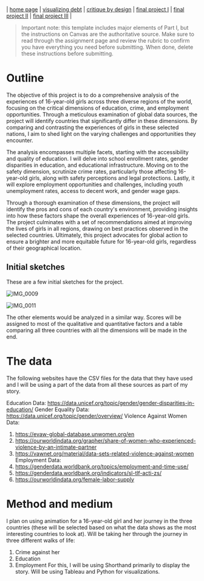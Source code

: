 | [home page](https://cmustudent.github.io/tswd-portfolio-templates/) | [visualizing debt](visualizing-government-debt) | [critique by design](critique-by-design) | [final project I](final-project-part-one) | [final project II](final-project-part-two) | [final project III](final-project-part-three) |


> Important note: this template includes major elements of Part I, but the instructions on Canvas are the authoritative source.  Make sure to read through the assignment page and review the rubric to confirm you have everything you need before submitting.  When done, delete these instructions before submitting.

# Outline
The objective of this project is to do a comprehensive analysis of the experiences of 16-year-old girls across three diverse regions of the world, focusing on the critical dimensions of education, crime, and employment opportunities. Through a meticulous examination of global data sources, the project will identify countries that significantly differ in these dimensions. By comparing and contrasting the experiences of girls in these selected nations, I aim to shed light on the varying challenges and opportunities they encounter.

The analysis encompasses multiple facets, starting with the accessibility and quality of education. I will delve into school enrollment rates, gender disparities in education, and educational infrastructure. Moving on to the safety dimension, scrutinize crime rates, particularly those affecting 16-year-old girls, along with safety perceptions and legal protections. Lastly, it will explore employment opportunities and challenges, including youth unemployment rates, access to decent work, and gender wage gaps.

Through a thorough examination of these dimensions, the project will identify the pros and cons of each country's environment, providing insights into how these factors shape the overall experiences of 16-year-old girls. The project culminates with a set of recommendations aimed at improving the lives of girls in all regions, drawing on best practices observed in the selected countries. Ultimately, this project advocates for global action to ensure a brighter and more equitable future for 16-year-old girls, regardless of their geographical location.


## Initial sketches

These are a few initial sketches for the project. 

 ![IMG_0009](https://github.com/taliaqaiser1/tswd-portfolio/assets/123123984/69290f8c-3d67-4c5a-ad56-9a97878c08e8)

![IMG_0011](https://github.com/taliaqaiser1/tswd-portfolio/assets/123123984/cfb7cb4d-2051-457f-9cb5-42fe81f0d16d)

The other elements would be analyzed in a similar way. Scores will be assigned to most of the qualitative and quantitative factors and a table comparing all three countries with all the dimensions will be made in the end. 


# The data

The following websites have the CSV files for the data that they have used and I will be using a part of the data from all these sources as part of my story. 

Education Data: https://data.unicef.org/topic/gender/gender-disparities-in-education/
Gender Equality Data: https://data.unicef.org/topic/gender/overview/
Violence Against Women Data: 
1. https://evaw-global-database.unwomen.org/en
2. https://ourworldindata.org/grapher/share-of-women-who-experienced-violence-by-an-intimate-partner
3. https://vawnet.org/material/data-sets-related-violence-against-women
Employment Data: 
1. https://genderdata.worldbank.org/topics/employment-and-time-use/
2. https://genderdata.worldbank.org/indicators/sl-tlf-acti-zs/
3. https://ourworldindata.org/female-labor-supply


# Method and medium

I plan on using animation for a 16-year-old girl and her journey in the three countries (these will be selected based on what the data shows as the most interesting countries to look at). Will be taking her through the journey in three different walks of life: 
1. Crime against her
2. Education
3. Employment
For this, I will be using Shorthand primarily to display the story. Will be using Tableau and Python for visualizations. 

